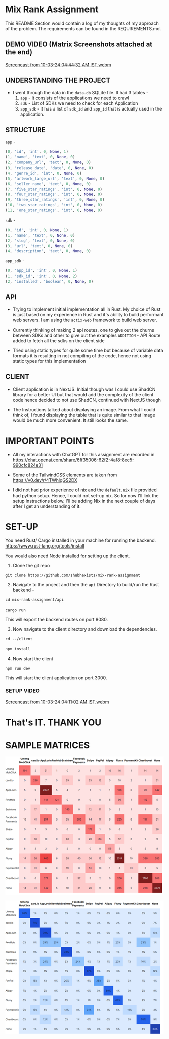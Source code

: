 # Mix Rank Assignment

This README Section would contain a log of my thoughts of my approach of the problem.
The requirements can be found in the REQUIREMENTS.md.

## DEMO VIDEO (Matrix Screenshots attached at the end)
[Screencast from 10-03-24 04:44:32 AM IST.webm](https://github.com/shubhexists/mix-rank-assignment/assets/110319892/14b7819a-61f7-478f-94eb-b62b0b880b38)

## UNDERSTANDING THE PROJECT

- I went through the data in the `data.db` SQLite file. It had 3 tables -
  1. `app` - It consists of the applications we need to crawl
  2. `sdk` - List of SDKs we need to check for each Application
  3. `app_sdk` - It has a list of `sdk_id` and `app_id` that is actually used in the application.

## STRUCTURE

`app` -

```py
(0, 'id', 'int', 0, None, 1)
(1, 'name', 'text', 0, None, 0)
(2, 'company_url', 'text', 0, None, 0)
(3, 'release_date', 'date', 0, None, 0)
(4, 'genre_id', 'int', 0, None, 0)
(5, 'artwork_large_url', 'text', 0, None, 0)
(6, 'seller_name', 'text', 0, None, 0)
(7, 'five_star_ratings', 'int', 0, None, 0)
(8, 'four_star_ratings', 'int', 0, None, 0)
(9, 'three_star_ratings', 'int', 0, None, 0)
(10, 'two_star_ratings', 'int', 0, None, 0)
(11, 'one_star_ratings', 'int', 0, None, 0)
```

`sdk` -

```py
(0, 'id', 'int', 0, None, 1)
(1, 'name', 'text', 0, None, 0)
(2, 'slug', 'text', 0, None, 0)
(3, 'url', 'text', 0, None, 0)
(4, 'description', 'text', 0, None, 0)
```

`app_sdk` -

```py
(0, 'app_id', 'int', 0, None, 1)
(1, 'sdk_id', 'int', 0, None, 2)
(2, 'installed', 'boolean', 0, None, 0)
```

## API

- Trying to implement initial implementation all in Rust.
  My choice of Rust is just based on my experience in Rust and
  it's ability to build performant web servers.
  I am using the `actix-web` framework to build web server.

- Currently thinking of making 2 api routes, one to give out
  the churns between SDKs and other to give out the examples
  `ADDITION` - API Route added to fetch all the sdks on the client side

- Tried using static types for quite some time but because of variable data formats
  it is resulting in not compiling of the code, hence not using static types for this implementation

## CLIENT

- Client application is in NextJS. Initial though was I could use ShadCN library for a better UI
  but that would add the complexity of the client code hence decided to not use ShadCN, continued with
  NextJS though

- The Instructions talked about displaying an image. From what I could think of, I found displaying the
  table that is quite similar to that image would be much more convenient. It still looks the same.

# IMPORTANT POINTS

- All my interactions with ChatGPT for this assignment are recorded in
  https://chat.openai.com/share/6ff35006-62f2-4af8-8ec5-990cfc824e31

- Some of the TailwindCSS elements are taken from https://v0.dev/r/4TWhlqGS2DX

- I did not had prior experience of nix and the `default.nix` file provided had python setup.
  Hence, I could not set-up nix. So for now I'll link the setup
  instructions below. I'll be adding Nix in the next couple of days after I get an understanding of it.

# SET-UP

You need Rust/ Cargo installed in your machine for running the backend. https://www.rust-lang.org/tools/install

You would also need Node installed for setting up the client.

1. Clone the git repo

```
git clone https://github.com/shubhexists/mix-rank-assignment
```

2. Navigate to the project and then the `api` Directory to build/run the Rust backend -

```
cd mix-rank-assignment/api

cargo run
```

This will export the backend routes on port 8080.

3. Now navigate to the client directory and download the dependencies.

```
cd ../client

npm install
```

4. Now start the client

```
npm run dev
```

This will start the client application on port 3000.

### SETUP VIDEO

[Screencast from 10-03-24 04:11:02 AM IST.webm](https://github.com/shubhexists/mix-rank-assignment/assets/110319892/df0e41bc-3ca5-47ed-b722-1143d154c2a0)

# That's IT. THANK YOU

# SAMPLE MATRICES

![Competitive Matrix](matrix.png "Competitive Matrix")

![Competitive Matrix Normalized by Row](matrix_normalized.png "Competitive Matrix Normalized")
